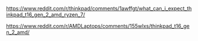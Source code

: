https://www.reddit.com/r/thinkpad/comments/1awffgt/what_can_i_expect_thinkpad_t16_gen_2_amd_ryzen_7/

https://www.reddit.com/r/AMDLaptops/comments/155wlxs/thinkpad_t16_gen_2_amd/